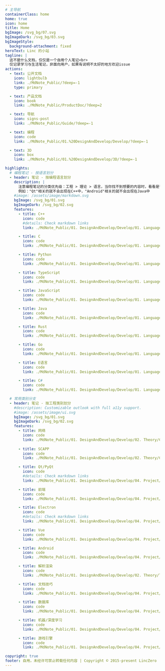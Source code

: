 ```yaml
---
# 主导航
containerClass: home
home: true
icon: home
title: Home
bgImage: /svg_bg/07.svg
bgImageDark: /svg_bg/03.svg
bgImageStyle:
  background-attachment: fixed
heroText: Linc 的小站
tagline: |
  这不是什么文档，仅仅是一个自用个人笔记<br>
  仅记录学习与生活笔记，非面向用户，如果有说明不太好的地方欢迎issue
actions:
  - text: 公开文档
    icon: lightbulb
    link: ./MdNote_Public/?deep=-1
    type: primary

  - text: 产品文档
    icon: book
    link: ./MdNote_Public/ProductDoc/?deep=2

  - text: 导航
    icon: signs-post
    link: ./MdNote_Public/Guide/?deep=-1

  - text: 编程
    icon: code
    link: ./MdNote_Public/01.%20DesignAndDevelop/Develop/?deep=-1

  - text: 3D
    icon: box
    link: ./MdNote_Public/01.%20DesignAndDevelop/3D/?deep=-1

highlights:
  # 编程笔记 - 按语言划分
  - header: 笔记 - 按编程语言划分
    description: |
      注意编程笔记的分类优先级：工程 > 理论 > 语言，当你找不到想要的内容时，看看是否在其他的分类项当中。<br>
      例如："Qt"相关的就不会出现在C++中，"Android"相关的就不会出现在Java中
    #image: /assets/image/markdown.svg
    bgImage: /svg_bg/01.svg
    bgImageDark: /svg_bg/02.svg
    features:
      - title: C++
        icon: code
        #details: Check markdown links
        link: ./MdNote_Public/01. DesignAndDevelop/Develop/01. Language/C__/?deep=-1

      - title: C
        icon: code
        link: ./MdNote_Public/01. DesignAndDevelop/Develop/01. Language/C/?deep=-1

      - title: Python
        icon: code
        link: ./MdNote_Public/01. DesignAndDevelop/Develop/01. Language/Python/?deep=-1

      - title: TypeScript
        icon: code
        link: ./MdNote_Public/01. DesignAndDevelop/Develop/01. Language/TypeScript/?deep=-1

      - title: JavaScript
        icon: code
        link: ./MdNote_Public/01. DesignAndDevelop/Develop/01. Language/JavaScript/?deep=-1

      - title: Java
        icon: code
        link: ./MdNote_Public/01. DesignAndDevelop/Develop/01. Language/Java/?deep=-1

      - title: Rust
        icon: code
        link: ./MdNote_Public/01. DesignAndDevelop/Develop/01. Language/Rust/?deep=-1

      - title: Go
        icon: code
        link: ./MdNote_Public/01. DesignAndDevelop/Develop/01. Language/Go/?deep=-1

      - title: E语言
        icon: code
        link: ./MdNote_Public/01. DesignAndDevelop/Develop/01. Language/EProgram/?deep=-1

      - title: C#
        icon: code
        link: ./MdNote_Public/01. DesignAndDevelop/Develop/01. Language/C_/?deep=-1

  # 常用类别分支
  - header: 笔记 - 按工程类别划分
    #description: Customizable outlook with full a11y support.
    #image: /assets/image/ui.svg
    bgImage: /svg_bg/01.svg
    bgImageDark: /svg_bg/02.svg
    features:
      - title: 网络
        icon: code
        link: ./MdNote_Public/01. DesignAndDevelop/Develop/02. Theory/Computer/03. 计算机系统 - 专题或子系统的字典版/下层相关/Network/?deep=-1
        
      - title: SCAPP
        icon: code
        link: ./MdNote_Public/01. DesignAndDevelop/Develop/02. Theory/Computer/?deep=-1

      - title: Qt/PyQt
        icon: code
        #details: Check markdown links
        link: ./MdNote_Public/01. DesignAndDevelop/Develop/04. Project/Platform/Multi/QT（Cpp）/?deep=-1

      - title: 前端
        icon: code
        link: ./MdNote_Public/01. DesignAndDevelop/Develop/04. Project/Platform/Web/?deep=-1

      - title: Electron
        icon: code
        #details: Check markdown links
        link: ./MdNote_Public/01. DesignAndDevelop/Develop/04. Project/Platform/Multi/Electron（Web）/?deep=-1

      - title: Vue
        icon: code
        link: ./MdNote_Public/01. DesignAndDevelop/Develop/04. Project/Platform/Web/02. 前端框架/Vue/?deep=-1

      - title: Android
        icon: code
        link: ./MdNote_Public/01. DesignAndDevelop/Develop/04. Project/Platform/Android/?deep=-1  

      - title: 解析渲染
        icon: code
        link: ./MdNote_Public/01. DesignAndDevelop/Develop/02. Theory/Type/Doc/?deep=-1

      - title: 文档技巧
        icon: code
        link: ./MdNote_Public/01. DesignAndDevelop/Develop/04. Project/Type/Doc/?deep=-1

      - title: 数据库
        icon: code
        link: ./MdNote_Public/01. DesignAndDevelop/Develop/04. Project/Platform/Web/04. 后端/数据库/?deep=-1

      - title: 机器/深度学习
        icon: code
        link: ./MdNote_Public/01. DesignAndDevelop/Develop/04. Project/Type/Artificial_Intelligence/?deep=-1

      - title: 游戏引擎
        icon: code
        link: ./MdNote_Public/01. DesignAndDevelop/Develop/04. Project/Platform/SoftCode/Game/?deep=-1

copyright: true
footer: 自用，未经许可禁止转载任何内容 | Copyright © 2015-present LincZero
---
```

